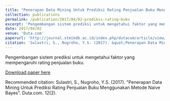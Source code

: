 ```yaml
---
title: "Penerapan Data Mining Untuk Prediksi Rating Penjualan Buku Menggunakan Metode Naive Bayes"
collection: publications
permalink: /publication/2017/04/02-prediksi-rating-buku
excerpt: 'Pengembangan sistem prediksi untuk mengetahui faktor yang mempengaruhi rating penjualan buku.'
date: 2017/04/02
venue: 'Duta.com'
paperurl: 'http://journal.stmikdb.ac.id/index.php/dutacom/article/view/236/108'
citation: 'Sulastri, S., Nugroho, Y.S. (2017). &quot;Penerapan Data Mining Untuk Prediksi Rating Penjualan Buku Menggunakan Metode Naive Bayes&quot;. Duta.com. 12(2).'
---
```

Pengembangan sistem prediksi untuk mengetahui faktor yang mempengaruhi rating penjualan buku.

[Download paper here](http://journal.stmikdb.ac.id/index.php/dutacom/article/view/236/108)

Recommended citation: Sulastri, S., Nugroho, Y.S. (2017). "Penerapan Data Mining Untuk Prediksi Rating Penjualan Buku Menggunakan Metode Naive Bayes". Duta.com. 12(2).